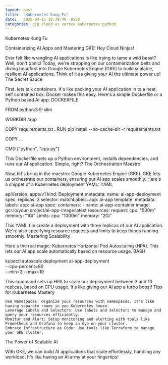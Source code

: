 ```yaml
---
layout: post
title:  "Kubernetes Kung Fu"
date:   2025-04-15 19:39:46 -0500
categories: gcp cloud ai vertex kubernetes python
---
```


Kubernetes Kung Fu

Containerizing AI Apps and Mastering GKE!
Hey Cloud Ninjas!

Ever felt like wrangling AI applications is like trying to tame a wild beast? Well, don't panic! Today, we're strapping on our containerization belts and diving headfirst into Google Kubernetes Engine (GKE) to build scalable, resilient AI applications. Think of it as giving your AI the ultimate power up!
The Secret Sauce

First, lets talk containers. It's like packing your AI application in to a neat, self contained box. Docker makes this easy. Here's a simple Dockerfile or a Python based AI app:
DOCKERFILE

                
FROM python:3.9-slim

WORKDIR /app

COPY requirements.txt .
RUN pip install --no-cache-dir -r requirements.txt

COPY . .

CMD ["python", "app.py"]

This Dockerfile sets up a Python environment, installs dependencies, and runs our AI application. Simple, right?
The Orchestration Maestro

Now, let's bring in the maestro: Google Kubernetes Engine (GKE). GKE lets us orchestrate our containers, ensuring our AI app scales smoothly. Here's a snippet of a Kubernetes deployment YAML:
YAML

                  
apiVersion: apps/v1
kind: Deployment
metadata:
  name: ai-app-deployment
spec:
  replicas: 3
  selector:
    matchLabels:
      app: ai-app
  template:
    metadata:
      labels:
        app: ai-app
    spec:
      containers:
      - name: ai-app-container
        image: gcr.io/your-project/ai-app-image:latest
        resources:
        request:
          cpu: "500m"
          memory: "1Gi"
        Limits: 
          cpu: "1000m"
          memory: "2Gi"

This YAML file create a deployment with three replicas of our AI application. We're also specifying resource requests and limits to keep things running smoothly.
Mastering Scalability

Here's the real magic: Kubernetes Horizontal Pod Autoscaling (HPA). This lets our AI app scale automatically based on resource usage.
BASH

kubectl autoscale deployment ai-app-deployment \
  --cpu-percent=80 \
  --min=3
  --max=10

This command sets up HPA to scale our deployment between 3 and 10 replicas, based on CPU usage. It's like giving our AI app a turbo boost!
Tips for Kubernetes Mastery

    Use Namespaces: Organize your resources with namespaces. It's like having separate rooms in you Kubernetes house.
    Leverage Labels and Selectors: Use labels and selectors to manage and query your resources efficiently.
    Monitor and Alert: Setup monitoring and alerting with tools like Prometheus and Grafana to keep an eye on your cluster.
    Embrace Infrastructure as Code: Use tools like Terraform to manage your GKE cluster.

The Power of Scalable AI

With GKE, we can build AI applications that scale effortlessly, handling any workload. It's like having an AI army at your fingertips!
